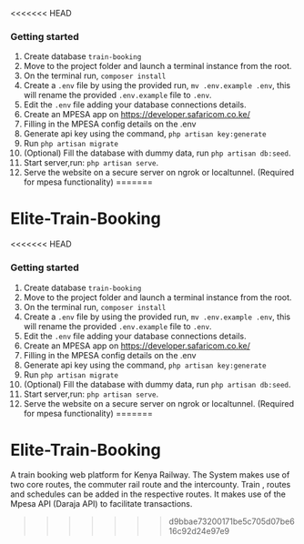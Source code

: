 <<<<<<< HEAD
### Getting started

1. Create database `train-booking`
2. Move to the project folder and launch a terminal instance from the root.
3. On the terminal run, `composer install`
4. Create a `.env` file by using the provided run, `mv .env.example .env`, this will rename the provided `.env.example` file to `.env`.
5. Edit the `.env` file adding your database connections details.
6. Create an MPESA app on https://developer.safaricom.co.ke/
7. Filling in the MPESA config details on the .env
8. Generate api key using the command, `php artisan key:generate`
9. Run `php artisan migrate`
10. (Optional) Fill the database with dummy data, run `php artisan db:seed`.
11. Start server,run: `php artisan serve`.
12. Serve the website on a secure server on ngrok or localtunnel. (Required for mpesa functionality)
=======
# Elite-Train-Booking

<<<<<<< HEAD
### Getting started

1. Create database `train-booking`
2. Move to the project folder and launch a terminal instance from the root.
3. On the terminal run, `composer install`
4. Create a `.env` file by using the provided run, `mv .env.example .env`, this will rename the provided `.env.example` file to `.env`.
5. Edit the `.env` file adding your database connections details.
6. Create an MPESA app on https://developer.safaricom.co.ke/
7. Filling in the MPESA config details on the .env
8. Generate api key using the command, `php artisan key:generate`
9. Run `php artisan migrate`
10. (Optional) Fill the database with dummy data, run `php artisan db:seed`.
11. Start server,run: `php artisan serve`.
12. Serve the website on a secure server on ngrok or localtunnel. (Required for mpesa functionality)
=======
# Elite-Train-Booking
A train booking web platform for Kenya Railway. The System makes use of two core routes, the commuter rail route and the intercounty. Train , routes and schedules can be added in the respective routes. It makes use of the Mpesa API (Daraja API) to facilitate transactions.
>>>>>>> d9bbae73200171be5c705d07be616c92d24e97e9
